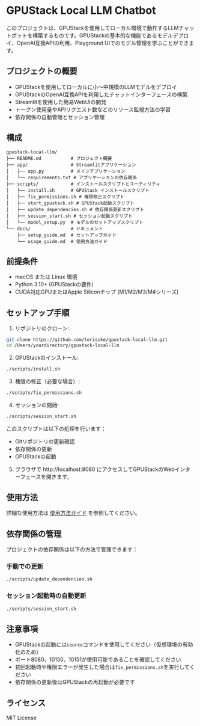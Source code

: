 # GPUStack Local LLM Chatbot

このプロジェクトは、GPUStackを使用してローカル環境で動作するLLMチャットボットを構築するものです。GPUStackの基本的な機能であるモデルデプロイ、OpenAI互換APIの利用、Playground UIでのモデル管理を学ぶことができます。

## プロジェクトの概要

- GPUStackを使用してローカルに小〜中規模のLLMモデルをデプロイ
- GPUStackのOpenAI互換APIを利用したチャットインターフェースの構築
- Streamlitを使用した簡易WebUIの開発
- トークン使用量やAPIリクエスト数などのリソース監視方法の学習
- 依存関係の自動管理とセッション管理

## 構成

```
gpustack-local-llm/
├── README.md           # プロジェクト概要
├── app/                # Streamlitアプリケーション
│   ├── app.py          # メインアプリケーション
│   └── requirements.txt # アプリケーションの依存関係
├── scripts/            # インストールスクリプトとユーティリティ
│   ├── install.sh      # GPUStack インストールスクリプト
│   ├── fix_permissions.sh # 権限修正スクリプト
│   ├── start_gpustack.sh # GPUStack起動スクリプト
│   ├── update_dependencies.sh # 依存関係更新スクリプト
│   ├── session_start.sh # セッション起動スクリプト
│   └── model_setup.py  # モデルのセットアップスクリプト
└── docs/               # ドキュメント
    ├── setup_guide.md  # セットアップガイド
    └── usage_guide.md  # 使用方法ガイド
```

## 前提条件

- macOS または Linux 環境
- Python 3.10+ (GPUStackの要件)
- CUDA対応GPUまたはApple Siliconチップ (M1/M2/M3/M4シリーズ)

## セットアップ手順

1. リポジトリのクローン:
```bash
git clone https://github.com/terisuke/gpustack-local-llm.git
cd /Users/yourdirectory/gpustack-local-llm
```

2. GPUStackのインストール:
```bash
./scripts/install.sh
```

3. 権限の修正（必要な場合）:
```bash
./scripts/fix_permissions.sh
```

4. セッションの開始:
```bash
./scripts/session_start.sh
```

このスクリプトは以下の処理を行います：
- Gitリポジトリの更新確認
- 依存関係の更新
- GPUStackの起動

5. ブラウザで http://localhost:8080 にアクセスしてGPUStackのWebインターフェースを開きます。

## 使用方法

詳細な使用方法は [使用方法ガイド](docs/usage_guide.md) を参照してください。

## 依存関係の管理

プロジェクトの依存関係は以下の方法で管理できます：

### 手動での更新
```bash
./scripts/update_dependencies.sh
```

### セッション起動時の自動更新
```bash
./scripts/session_start.sh
```

## 注意事項

- GPUStackの起動には`source`コマンドを使用してください（仮想環境の有効化のため）
- ポート8080、10150、10151が使用可能であることを確認してください
- 初回起動時や権限エラーが発生した場合は`fix_permissions.sh`を実行してください
- 依存関係の更新後はGPUStackの再起動が必要です

## ライセンス

MIT License
